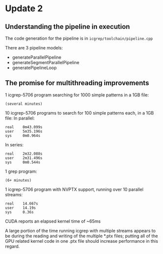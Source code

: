 # Update 2

## Understanding the pipeline in execution

The code generation for the pipeline is in `icgrep/toolchain/pipeline.cpp`

There are 3 pipeline models:

* generateParallelPipeline
* generateSegmentParallelPipeline
* generatePipelineLoop

## The promise for multithreading improvements

1 icgrep-5706 program searching for 1000 simple patterns in a 1GB file:
```
(several minutes)
```

10 icgrep-5706 programs to search for 100 simple patterns each, in a 1GB file:
In parallel:
```
real    0m43.099s
user    5m35.196s
sys     0m0.964s
```

In series:
```
real    2m32.088s
user    2m31.496s
sys     0m0.544s
```

1 grep program:
```
(6+ minutes)
```

1 icgrep-5706 program with NVPTX support, running over 10 parallel streams:
```
real    14.667s
user    14.19s
sys     0.36s
```
CUDA reports an elapsed kernel time of ~65ms

A large portion of the time running icgrep with multiple streams appears to be during the reading and writing of the multiple \*.ptx files; putting all of the GPU related kernel code in one .ptx file should increase performance in this regard.
